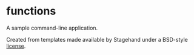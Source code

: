 # functions

A sample command-line application.

Created from templates made available by Stagehand under a BSD-style
[license](https://github.com/dart-lang/stagehand/blob/master/LICENSE).
